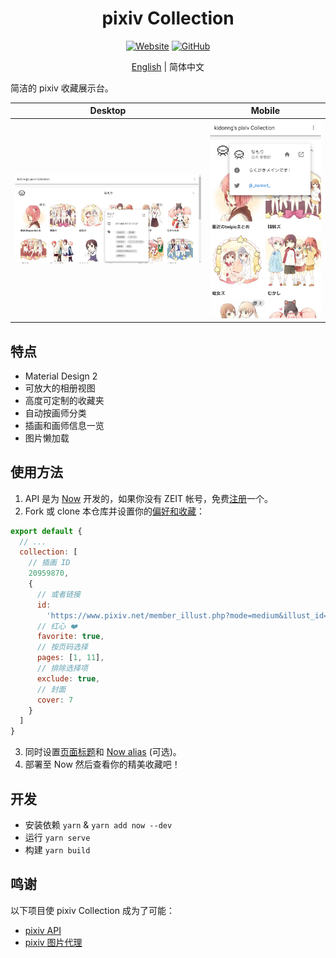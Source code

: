 <h1 align="center">pixiv Collection</h1>

<div align="center">

[![Website](https://img.shields.io/website/https/pixiv.now.sh.svg?style=for-the-badge)](https://pixiv.now.sh/)
[![GitHub](https://img.shields.io/github/license/kidonng/pixiv-collection.svg?style=for-the-badge)](./LICENSE)

[English](README.md) | 简体中文

</div>

简洁的 pixiv 收藏展示台。

| Desktop                      | Mobile                      |
| ---------------------------- | --------------------------- |
| ![](screenshots/desktop.png) | ![](screenshots/mobile.png) |

## 特点

- Material Design 2
- 可放大的相册视图
- 高度可定制的收藏夹
- 自动按画师分类
- 插画和画师信息一览
- 图片懒加载

## 使用方法

1. API 是为 [Now](https://zeit.co/now) 开发的，如果你没有 ZEIT 帐号，免费[注册](https://zeit.co/signup)一个。
2. Fork 或 clone 本仓库并设置你的[偏好和收藏](package/site/src/config.js)：

```js
export default {
  // ...
  collection: [
    // 插画 ID
    20959870,
    {
      // 或者链接
      id:
        'https://www.pixiv.net/member_illust.php?mode=medium&illust_id=20959870',
      // 红心 ❤️
      favorite: true,
      // 按页码选择
      pages: [1, 11],
      // 排除选择项
      exclude: true,
      // 封面
      cover: 7
    }
  ]
}
```

3. 同时设置[页面标题](package/site/public/index.html#L5)和 [Now alias](now.json#L25) (可选)。
4. 部署至 Now 然后查看你的精美收藏吧！

## 开发

- 安装依赖 `yarn` & `yarn add now --dev`
- 运行 `yarn serve`
- 构建 `yarn build`

## 鸣谢

以下项目使 pixiv Collection 成为了可能：

- [pixiv API](https://api.imjad.cn/pixiv_v2.md)
- [pixiv 图片代理](https://pixiv.cat/reverseproxy.html)
